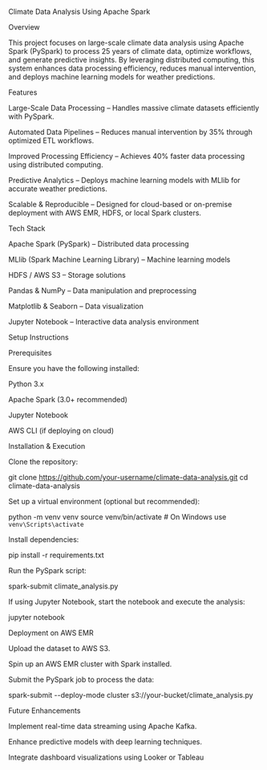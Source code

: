 Climate Data Analysis Using Apache Spark

Overview

This project focuses on large-scale climate data analysis using Apache Spark (PySpark) to process 25 years of climate data, optimize workflows, and generate predictive insights. By leveraging distributed computing, this system enhances data processing efficiency, reduces manual intervention, and deploys machine learning models for weather predictions.

Features

Large-Scale Data Processing – Handles massive climate datasets efficiently with PySpark.

Automated Data Pipelines – Reduces manual intervention by 35% through optimized ETL workflows.

Improved Processing Efficiency – Achieves 40% faster data processing using distributed computing.

Predictive Analytics – Deploys machine learning models with MLlib for accurate weather predictions.

Scalable & Reproducible – Designed for cloud-based or on-premise deployment with AWS EMR, HDFS, or local Spark clusters.

Tech Stack

Apache Spark (PySpark) – Distributed data processing

MLlib (Spark Machine Learning Library) – Machine learning models

HDFS / AWS S3 – Storage solutions

Pandas & NumPy – Data manipulation and preprocessing

Matplotlib & Seaborn – Data visualization

Jupyter Notebook – Interactive data analysis environment

Setup Instructions

Prerequisites

Ensure you have the following installed:

Python 3.x

Apache Spark (3.0+ recommended)

Jupyter Notebook

AWS CLI (if deploying on cloud)

Installation & Execution

Clone the repository:

git clone https://github.com/your-username/climate-data-analysis.git
cd climate-data-analysis

Set up a virtual environment (optional but recommended):

python -m venv venv
source venv/bin/activate  # On Windows use `venv\Scripts\activate`

Install dependencies:

pip install -r requirements.txt

Run the PySpark script:

spark-submit climate_analysis.py

If using Jupyter Notebook, start the notebook and execute the analysis:

jupyter notebook

Deployment on AWS EMR

Upload the dataset to AWS S3.

Spin up an AWS EMR cluster with Spark installed.

Submit the PySpark job to process the data:

spark-submit --deploy-mode cluster s3://your-bucket/climate_analysis.py

Future Enhancements

Implement real-time data streaming using Apache Kafka.

Enhance predictive models with deep learning techniques.

Integrate dashboard visualizations using Looker or Tableau
